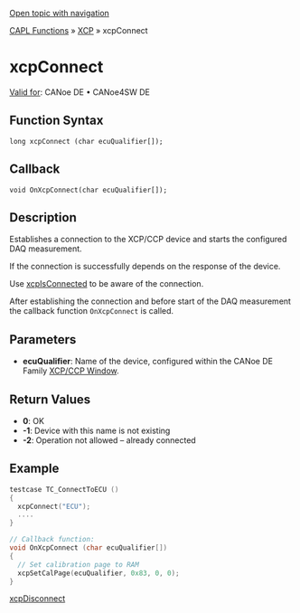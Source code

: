 [Open topic with navigation](../../../../../CANoeDEFamily.htm#Topics/CAPLFunctions/XCP/Functions/CAPLfunctionXCPConnect.md)

[CAPL Functions](../../CAPLfunctions.md) » [XCP](../CAPLfunctionsXCPOverview.md) » xcpConnect

# xcpConnect

[Valid for](../../../Shared/FeatureAvailability.md):  CANoe DE • CANoe4SW DE

## Function Syntax

```
long xcpConnect (char ecuQualifier[]);
```

## Callback

```
void OnXcpConnect(char ecuQualifier[]);
```

## Description

Establishes a connection to the XCP/CCP device and starts the configured DAQ measurement.

If the connection is successfully depends on the response of the device.

Use [xcpIsConnected](CAPLfunctionXCPIsConnected.md) to be aware of the connection.

After establishing the connection and before start of the DAQ measurement the callback function `OnXcpConnect` is called.

## Parameters

- **ecuQualifier**: Name of the device, configured within the CANoe DE Family [XCP/CCP Window](../../../CANoeCANalyzer/AMDXCP/XCPConfiguration.md).

## Return Values

- **0**: OK
- **-1**: Device with this name is not existing
- **-2**: Operation not allowed – already connected

## Example

```c
testcase TC_ConnectToECU ()
{
  xcpConnect("ECU");
  ....
}

// Callback function:
void OnXcpConnect (char ecuQualifier[])
{
  // Set calibration page to RAM
  xcpSetCalPage(ecuQualifier, 0x83, 0, 0);
}
```

[xcpDisconnect](CAPLfunctionXCPDisconnect.md)
